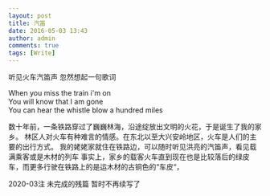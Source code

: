 ```yaml
---
layout: post
title: 汽笛
date: 2016-05-03 13:43
author: admin
comments: true
tags: [Write]
---
```

听见火车汽笛声 忽然想起一句歌词
> 
When you miss the train i'm on  
You will know that I am gone  
You can hear the whistle blow a hundred miles 

数十年前，一条铁路穿过了巍巍林海，沿途绽放出文明的火花，于是诞生了我的家乡。
林区人对火车有种难言的情感。在东北以至大兴安岭地区，火车是人们的主要的出行方式。
我的姥姥家就住在铁路边，可以随时听见洪亮的汽笛声，看见载满乘客或是木材的列车
事实上，家乡的载客火车直到现在也是比较落后的绿皮车，而更多行驶在铁路上的是运木材的古铜色的“车皮“，

2020-03注 未完成的残篇 暂时不再续写了